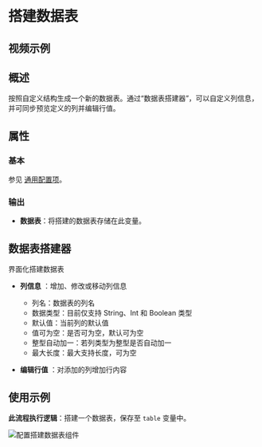 # 搭建数据表

## 视频示例

## 概述

按照自定义结构生成一个新的数据表。通过“数据表搭建器”，可以自定义列信息，并可同步预览定义的列并编辑行值。

## 属性

### 基本

参见 [通用配置项](../Appendix/CommonConfigurationItems.md)。

### 输出

- **数据表**：将搭建的数据表存储在此变量。

## 数据表搭建器

界面化搭建数据表

- **列信息** ：增加、修改或移动列信息
  - 列名：数据表的列名
  - 数据类型：目前仅支持 String、Int 和 Boolean 类型
  - 默认值：当前列的默认值
  - 值可为空：是否可为空，默认可为空
  - 整型自动加一：若列类型为整型是否自动加一
  - 最大长度：最大支持长度，可为空

- **编辑行值** ：对添加的列增加行内容

## 使用示例

**此流程执行逻辑**：搭建一个数据表，保存至 `table` 变量中。

![配置搭建数据表组件](https://docimages.blob.core.chinacloudapi.cn/images/Activities/BulidDataTable2020122402.png)
